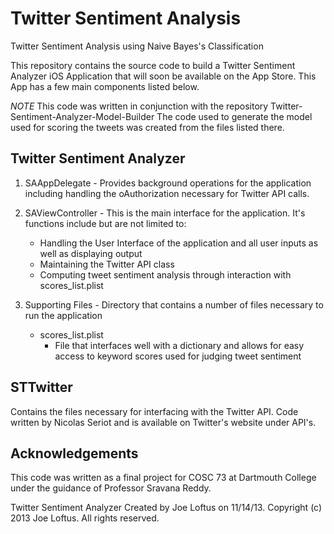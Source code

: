 Twitter Sentiment Analysis
==========================

Twitter Sentiment Analysis using Naive Bayes's Classification

This repository contains the source code to build a Twitter Sentiment Analyzer iOS Application that will
soon be available on the App Store. This App has a few main components listed below.

*NOTE*
  This code was written in conjunction with the repository Twitter-Sentiment-Analyzer-Model-Builder
  The code used to generate the model used for scoring the tweets was created from the files listed there.

Twitter Sentiment Analyzer
--------------------------
  1. SAAppDelegate
    - Provides background operations for the application including handling the oAuthorization necessary
      for Twitter API calls.
  
  2. SAViewController
    - This is the main interface for the application. It's functions include but are not limited to:
      - Handling the User Interface of the application and all user inputs as well as displaying output
      - Maintaining the Twitter API class
      - Computing tweet sentiment analysis through interaction with scores_list.plist
      
  3. Supporting Files
    - Directory that contains a number of files necessary to run the application
      - scores_list.plist
        - File that interfaces well with a dictionary and allows for easy access to keyword scores
          used for judging tweet sentiment
          
STTwitter
---------
  Contains the files necessary for interfacing with the Twitter API.
  Code written by Nicolas Seriot and is available on Twitter's website under API's.

Acknowledgements
----------------
  This code was written as a final project for COSC 73 at Dartmouth College under the guidance of
  Professor Sravana Reddy.

  Twitter Sentiment Analyzer
  Created by Joe Loftus on 11/14/13.
  Copyright (c) 2013 Joe Loftus. All rights reserved.
